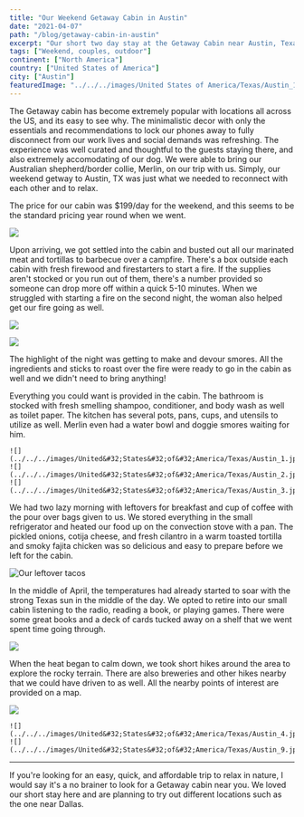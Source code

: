```yaml
---
title: "Our Weekend Getaway Cabin in Austin"
date: "2021-04-07"
path: "/blog/getaway-cabin-in-austin"
excerpt: "Our short two day stay at the Getaway Cabin near Austin, Texas was relaxing and a great way to disconnect from our busy lives for a little bit!"
tags: ["Weekend, couples, outdoor"]
continent: ["North America"]
country: ["United States of America"]
city: ["Austin"]
featuredImage: "../../../images/United States of America/Texas/Austin_12.jpg"
---
```


The Getaway cabin has become extremely popular with locations all across the US, and its easy to see why. The minimalistic decor with only the essentials and recommendations to lock our phones away to fully disconnect from our work lives and social demands was refreshing. The experience was well curated and thoughtful to the guests staying there, and also extremely accomodating of our dog. We were able to bring our Australian shepherd/border collie, Merlin, on our trip with us. Simply, our weekend getway to Austin, TX was just what we needed to reconnect with each other and to relax. 

The price for our cabin was $199/day for the weekend, and this seems to be the standard pricing year round when we went.

![](../../../images/United&#32;States&#32;of&#32;America/Texas/Austin_10.jpg)

Upon arriving, we got settled into the cabin and busted out all our marinated meat and tortillas to barbecue over a campfire. There's a box outside each cabin with fresh firewood and firestarters to start a fire. If the supplies aren't stocked or you run out of them, there's a number provided so someone can drop more off within a quick 5-10 minutes. When we struggled with starting a fire on the second night, the woman also helped get our fire going as well.

![](../../../images/United&#32;States&#32;of&#32;America/Texas/Austin_6.jpg)

![](../../../images/United&#32;States&#32;of&#32;America/Texas/Austin_5.jpg)

The highlight of the night was getting to make and devour smores. All the ingredients and sticks to roast over the fire were ready to go in the cabin as well and we didn't need to bring anything!

Everything you could want is provided in the cabin. The bathroom is stocked with fresh smelling shampoo, conditioner, and body wash as well as toilet paper. The kitchen has several pots, pans, cups, and utensils to utilize as well. Merlin even had a water bowl and doggie smores waiting for him.

```grid|3|
![](../../../images/United&#32;States&#32;of&#32;America/Texas/Austin_1.jpg)
![](../../../images/United&#32;States&#32;of&#32;America/Texas/Austin_2.jpg)
![](../../../images/United&#32;States&#32;of&#32;America/Texas/Austin_3.jpg)
```

We had two lazy morning with leftovers for breakfast and cup of coffee with the pour over bags given to us. We stored everything in the small refrigerator and heated our food up on the convection stove with a pan. The pickled onions, cotija cheese, and fresh cilantro in a warm toasted tortilla and smoky fajita chicken was so delicious and easy to prepare before we left for the cabin.

![Our leftover tacos](../../../images/United&#32;States&#32;of&#32;America/Texas/Austin_8.jpg)

In the middle of April, the temperatures had already started to soar with the strong Texas sun in the middle of the day. We opted to retire into our small cabin listening to the radio, reading a book, or playing games. There were some great books and a deck of cards tucked away on a shelf that we went spent time going through.

![](../../../images/United&#32;States&#32;of&#32;America/Texas/Austin_7.jpg)

When the heat began to calm down, we took short hikes around the area to explore the rocky terrain. There are also breweries and other hikes nearby that we could have driven to as well. All the nearby points of interest are provided on a map.

![](../../../images/United&#32;States&#32;of&#32;America/Texas/Austin_11.jpg)

```grid|2|
![](../../../images/United&#32;States&#32;of&#32;America/Texas/Austin_4.jpg)
![](../../../images/United&#32;States&#32;of&#32;America/Texas/Austin_9.jpg)
```

*******************
If you're looking for an easy, quick, and affordable trip to relax in nature, I would say it's a no brainer to look for a Getaway cabin near you. We loved our short stay here and are planning to try out different locations such as the one near Dallas.